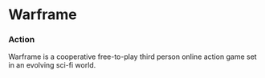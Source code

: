 # Warframe

### Action

Warframe is a cooperative free-to-play third person online action game set in an evolving sci-fi world.